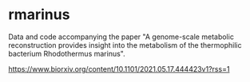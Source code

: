 # rmarinus
Data and code accompanying the paper "A genome-scale metabolic reconstruction provides insight into the metabolism of the thermophilic bacterium Rhodothermus marinus".

https://www.biorxiv.org/content/10.1101/2021.05.17.444423v1?rss=1

